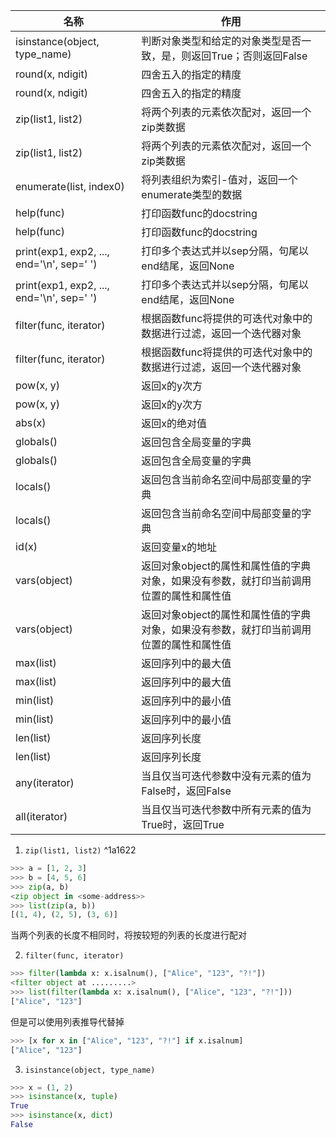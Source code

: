 | 名称                                       | 作用                                                                                   |
| ------------------------------------------ | -------------------------------------------------------------------------------------- |
| isinstance(object, type_name)              | 判断对象类型和给定的对象类型是否一致，是，则返回True；否则返回False                    |
| round(x, ndigit)                           | 四舍五入的指定的精度                                                                   |
| round(x, ndigit)                           | 四舍五入的指定的精度                                                                   |
| zip(list1, list2)                          | 将两个列表的元素依次配对，返回一个zip类数据                                            |
| zip(list1, list2)                          | 将两个列表的元素依次配对，返回一个zip类数据                                            |
| enumerate(list, index0)                    | 将列表组织为索引-值对，返回一个enumerate类型的数据                                     |
| help(func)                                 | 打印函数func的docstring                                                                |
| help(func)                                 | 打印函数func的docstring                                                                |
| print(exp1, exp2, ..., end='\n', sep=' ')  | 打印多个表达式并以sep分隔，句尾以end结尾，返回None                                               |
| print(exp1, exp2, ..., end='\\n', sep=' ') | 打印多个表达式并以sep分隔，句尾以end结尾，返回None                                               |
| filter(func, iterator)                     | 根据函数func将提供的可迭代对象中的数据进行过滤，返回一个迭代器对象                     |
| filter(func, iterator)                     | 根据函数func将提供的可迭代对象中的数据进行过滤，返回一个迭代器对象                     |
| pow(x, y)                                  | 返回x的y次方                                                                           |
| pow(x, y)                                  | 返回x的y次方                                                                           |
| abs(x)                                     | 返回x的绝对值                                                                          |
| globals()                                  | 返回包含全局变量的字典                                                                 |
| globals()                                  | 返回包含全局变量的字典                                                                 |
| locals()                                   | 返回包含当前命名空间中局部变量的字典                                                   |
| locals()                                   | 返回包含当前命名空间中局部变量的字典                                                   |
| id(x)                                      | 返回变量x的地址                                                                        |
| vars(object)                               | 返回对象object的属性和属性值的字典对象，如果没有参数，就打印当前调用位置的属性和属性值 |
| vars(object)                               | 返回对象object的属性和属性值的字典对象，如果没有参数，就打印当前调用位置的属性和属性值 |
| max(list)                                  | 返回序列中的最大值                                                                     |
| max(list)                                  | 返回序列中的最大值                                                                     |
| min(list)                                  | 返回序列中的最小值                                                                     |
| min(list)                                  | 返回序列中的最小值                                                                     |
| len(list)                                  | 返回序列长度                                                                           |
| len(list)                                  | 返回序列长度                                                                           |
| any(iterator)                              | 当且仅当可迭代参数中没有元素的值为False时，返回False                                   |
| all(iterator)                              | 当且仅当可迭代参数中所有元素的值为True时，返回True                                                                                       |

1. `zip(list1, list2)` ^1a1622
```python
>>> a = [1, 2, 3]
>>> b = [4, 5, 6]
>>> zip(a, b)
<zip object in <some-address>>
>>> list(zip(a, b))
[(1, 4), (2, 5), (3, 6)]
```
当两个列表的长度不相同时，将按较短的列表的长度进行配对

2. `filter(func, iterator)`
```python
>>> filter(lambda x: x.isalnum(), ["Alice", "123", "?!"])
<filter object at .........>
>>> list(filter(lambda x: x.isalnum(), ["Alice", "123", "?!"]))
["Alice", "123"]
```
但是可以使用列表推导代替掉
```python
>>> [x for x in ["Alice", "123", "?!"] if x.isalnum]
["Alice", "123"]
```

3. `isinstance(object, type_name)`
```python
>>> x = (1, 2)
>>> isinstance(x, tuple)
True
>>> isinstance(x, dict)
False
```